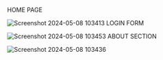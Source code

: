 HOME PAGE

![Screenshot 2024-05-08 103413](https://github.com/Sala-chandrasekhar/Organ-donation/assets/153850065/e7c4a044-ad5f-4a26-bf9e-3ca9257ba666)
LOGIN FORM

![Screenshot 2024-05-08 103453](https://github.com/Sala-chandrasekhar/Organ-donation/assets/153850065/ce102144-394a-4e3e-abc9-e302bc408b3f)
ABOUT SECTION

![Screenshot 2024-05-08 103436](https://github.com/Sala-chandrasekhar/Organ-donation/assets/153850065/08fd737d-0912-46f0-885d-5f57c3d9912e)
